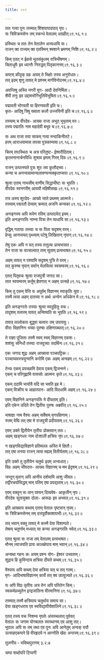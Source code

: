 ```yaml
---
title: ००९

---
```

  
  
ततः गत्वा पुनः तस्मात् शिंशपापादपात् नृपः।  
सः त्रिविक्रमसेनः तम् स्कन्धे वेतालम् अग्रहीत्॥९.१६.१॥  
  
प्रस्थितः च ततः तेन वेतालेन अभ्यधायि सः।  
राजन् क्व राज्यम् क्व एतस्मिन् श्मशाने भ्रमणम् निशि॥९.१६.२॥  
  
किम् एतत् न ईक्षसे भूतसंकुलम् रात्रिभीषणम्।  
चिताधूमैः इव ध्वान्तैः निरुद्धम् पितृकाननम्॥९.१६.३॥  
  
कष्टम् कीदृक् ग्रहः अयम् ते भिक्षोः तस्य अनुरोधतः।  
तत् इदम् शृणु तावत् मे प्रश्नम् मार्गविनोदनम्॥९.१६.४॥  
  
अवन्तिषु अस्ति नगरी युग- आदौ देवनिर्मिता।  
शैवी तनुः इव उद्दामभोगिभूतिविभूषिता॥९.१६.५॥  
  
पद्मावती भोगवती या हिरण्यवती इति च।  
कृत- आदिषु त्रिषु ख्याता कलौ उज्जयिनी इति च॥९.१६.६॥  
  
तस्याम् च वीरदेव- आख्यः राजा अभूत् भूभृताम् वरः।  
तस्य पद्मरतिः नाम महादेवी बभूव च॥९.१६.७॥  
  
सः अथ राजा तया साकम् गत्वा मन्दाकिनीतटे।  
हरम् आराधयामास तपसा पुत्रकाम्यया॥९.१६.८॥  
  
चिरम् तपःस्थितः च अत्र परितुष्ट- ईश्वरौदिताम्।  
कृतस्नानार्चनविधिः शुश्राव इमाम् गिरम् दिवः॥९.१६.९॥  
  
राजन् उत्पत्स्यते पुत्रः शूरः तव कुलौद्भवः।  
कन्या च अनन्यसामान्यलावण्यन्यक्कृताप्सराः॥९.१६.१०॥  
  
श्रुत्वा एताम् नाभसीम् वाणीम् सिद्धाभीष्टः सः भूपतिः।  
वीरदेवः स्वनगरीम् आययौ महिषीसखः॥९.१६.११॥  
  
तत्र अस्य शूरदेव- आख्ये जाते प्रथमम् आत्मजे।  
तस्याम् पद्मरतौ देव्याम् क्रमात् अजनि कन्यका॥९.१६.१२॥  
  
अनङ्गस्य अपि रूपेण रतिम् उत्पादयेत् इयम्।  
इति अनङ्गरतिः नाम्ना पित्रा तेन व्यधायि सा॥९.१६.१३॥  
  
वृद्धिम् गतायाः तस्याः च सः पिता सदृशम् वरम्।  
प्रेप्सुः आनाययत् पृथ्व्याम् पटेषु लिखितान् नृपान्॥९.१६.१४॥  
  
तेषु एकः अपि न यत् तस्य तत्तुल्यः प्रत्यभासत।  
तेन राजा सः वात्सल्यात् ताम् सुताम् प्रत्यभाषत॥९.१६.१५॥  
  
अहम् तावत् न पश्यामि सदृशम् पुत्रि ते वरम्।  
तत् कुरुष्व नृपान् सर्वान् मेलयित्वा स्वयम्वरम्॥९.१६.१६॥  
  
एतत् पितृवचः श्रुत्वा राजपुत्री जगाद सा।  
तात स्वयम्वरम् कर्तुम् ह्रेपणात् न अहम् उत्सहे॥९.१६.१७॥  
  
किम् तु एकम् वेत्ति यः अपूर्वम् विज्ञानम् स्वाकृतिः युवा।  
तस्मै त्वया अहम् दातव्या न अर्थः अन्येन अधिकेन मे॥९.१६.१८॥  
  
इति अनङ्गरतेः तस्याः श्रुत्वा स्वदुहितुः वचः।  
तादृशम् तत्वरम् यावत् अन्विष्यति सः भूपतिः॥९.१६.१९॥  
  
तावत् तत्लोकतः बुद्ध्वा चत्वारः तम् उपाययुः।  
वीराः विज्ञानिनः भव्याः पुरुषाः दक्षिणापथात्॥९.१६.२०॥  
  
ते राज्ञा पूजिताः तस्मै स्वम् स्वम् विज्ञानम् एकशः।  
शशंसुः संनिधौ तस्याः राजपुत्र्याः तदर्थिनः॥९.१६.२१॥  
  
एकः जगाद शूद्रः अहम् आख्यया पञ्चपट्टिकः।  
पञ्चाग्र्यवस्त्रयुग्मानि करोमि एकः अहम् अन्वहम्॥९.१६.२२॥  
  
तेभ्यः एकम् प्रयच्छामि देवाय एकम् द्विजन्मने।  
एकम् च परिगृह्णामि वाससोः आत्मनः कृते॥९.१६.२३॥  
  
एकम् ददामि भार्यायै यदि सा भवति इह मे।  
एकम् विक्रीय च आहारपान- आदि विदधामि अहम्॥९.१६.२४॥  
  
एवम् विज्ञनिने अनङ्गरतिः मे दीयताम् इति।  
इति एकेन उदिते तेन द्वितीयः पुरुषः अब्रवीत्॥९.१६.२५॥  
  
भाषाज्ञः नाम वैश्यः अहम् सर्वेषाम् मृगपक्षिणाम्।  
रुतम् वेद्मि तत् एषा मे राजपुत्री प्रदीयताम्॥९.१६.२६॥  
  
एवम् उक्ते द्वितीयेन तृतीयः प्रोक्तवान् ततः।  
अहम् खड्गधरः नाम दोःशाली क्षत्रियः नृप॥९.१६.२७॥  
  
न खड्गविद्याविज्ञाने प्रतिमल्लः अस्ति मे क्षितौ।  
तत् एषा तनया राजन् त्वया मह्यम् वितीर्यताम्॥९.१६.२८॥  
  
इति उक्ते तु तृतीयेन चतुर्थः इदम् अभ्यधात्।  
विप्रः अहम् जीवदत्त- आख्यः विज्ञानम् च मम ईदृशम्॥९.१६.२९॥  
  
जन्तून् मृतान् अपि आनीय दर्शयामि आशु जीवतः।  
तद्वीरचर्यासिद्धम् माम् पतिम् एषा प्रपद्यताम्॥९.१६.३०॥  
  
एवम् वक्तॄन् सः तान् पश्यन् दिव्यवेष- आकृतीन् नृपः।  
वीरदेवः सुतायुक्तः दोला- आरूढः इव अभवत्॥९.१६.३१॥  
  
इति आख्याय कथाम् एताम् वेतालः पृष्टवान् नृपम्।  
सः त्रिविक्रमसेनम् तम् दत्तपूर्वौक्तशापभीः॥९.१६.३२॥  
  
तत् भवान् वक्तु तावत् मे कस्मै देया विशाम्पते।  
तेषाम् चतुर्णाम् मध्यात् सा कन्या अनङ्गरतिः भवेत्॥९.१६.३३॥  
  
एतत् श्रुत्वा सः राजा तम् वेतालम् प्रत्यभाषत।  
मौनम् त्याजयति प्रायः कालक्षेपाय माम् भवान्॥९.१६.३४॥  
  
अन्यथा गहनः कः अयम् प्रश्नः योग- ईश्वर उच्यताम्।  
शूद्राय हि कुविन्दाय क्षत्रिया दीयते कथम्॥९.१६.३५॥  
  
वैश्याय अपि कथम् देया क्षत्रिया यत् च तत् गतम्।  
मृग- आदिभाषाविज्ञानम् कार्ये तत् क्व उपयुज्यते॥९.१६.३६॥  
  
यः अपि विप्रः तृतीयः अत्र तेन अपि पतितेन किम्।  
स्वकर्मप्रच्युतेन इन्द्रजालिना वीरमानिना॥९.१६.३७॥  
  
तस्मात् तस्मै क्षत्रियाय चतुर्थाय समाय सा।  
देया खड्गधराय एव स्वविद्यावीर्यशालिने॥९.१६.३८॥  
  
एतत् तस्य वचः निशम्य नृपतेः अंसस्थलात् पूर्ववत्  
वेतालः सः जगाम योगबलतः स्वस्थानम् एव आशु तत्।  
भूपालः अपि सः तम् तथा एव पुनः अपि आनेतुम् अन्वक् ययौ  
उत्साहएकघने हि वीरहृदये न आप्नोति खेदः अन्तरम्॥९.१६.३९॥  
  
तुलनीय - भविष्यपुराणम् ३.२.७  
  
चम्पा शब्दोपरि टिप्पणी